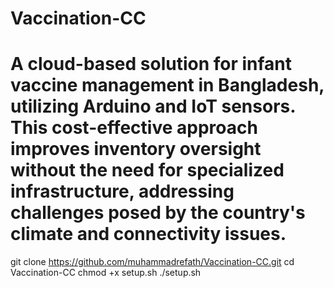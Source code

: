 # Vaccination-CC
# A cloud-based solution for infant vaccine management in Bangladesh, utilizing Arduino and IoT sensors. This cost-effective approach improves inventory oversight without the need for specialized infrastructure, addressing challenges posed by the country's climate and connectivity issues.
git clone https://github.com/muhammadrefath/Vaccination-CC.git
cd Vaccination-CC
chmod +x setup.sh
./setup.sh
